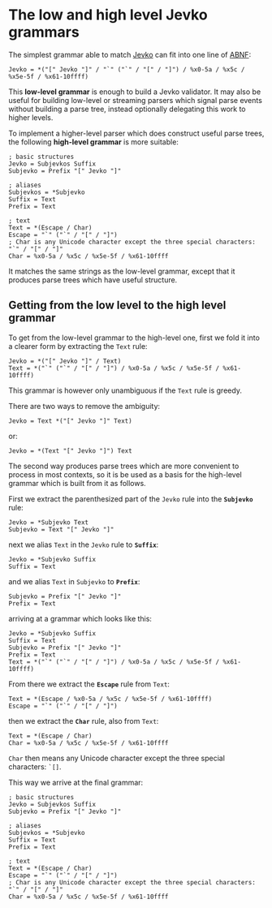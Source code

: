 # The low and high level Jevko grammars

The simplest grammar able to match [Jevko](https://jevko.org) can fit into one line of [ABNF](https://en.wikipedia.org/wiki/Augmented_Backus-Naur_form):

```abnf
Jevko = *("[" Jevko "]" / "`" ("`" / "[" / "]") / %x0-5a / %x5c / %x5e-5f / %x61-10ffff)
```

This **low-level grammar** is enough to build a Jevko validator. It may also be useful for building low-level or streaming parsers which signal parse events without building a parse tree, instead optionally delegating this work to higher levels.

To implement a higher-level parser which does construct useful parse trees, the following **high-level grammar** is more suitable:

```abnf
; basic structures
Jevko = Subjevkos Suffix
Subjevko = Prefix "[" Jevko "]"

; aliases
Subjevkos = *Subjevko
Suffix = Text
Prefix = Text

; text
Text = *(Escape / Char)
Escape = "`" ("`" / "[" / "]")
; Char is any Unicode character except the three special characters: "`" / "[" / "]"
Char = %x0-5a / %x5c / %x5e-5f / %x61-10ffff
```

It matches the same strings as the low-level grammar, except that it produces parse trees which have useful structure.

## Getting from the low level to the high level grammar

To get from the low-level grammar to the high-level one, first we fold it into a clearer form by extracting the `Text` rule:

```abnf
Jevko = *("[" Jevko "]" / Text)
Text = *("`" ("`" / "[" / "]") / %x0-5a / %x5c / %x5e-5f / %x61-10ffff)
```

This grammar is however only unambiguous if the `Text` rule is greedy.

There are two ways to remove the ambiguity:

```abnf
Jevko = Text *("[" Jevko "]" Text)
```

or:

```abnf
Jevko = *(Text "[" Jevko "]") Text
```

The second way produces parse trees which are more convenient to process in most contexts, so it is be used as a basis for the high-level grammar which is built from it as follows.

First we extract the parenthesized part of the `Jevko` rule into the **`Subjevko`** rule:

```abnf
Jevko = *Subjevko Text
Subjevko = Text "[" Jevko "]"
```

next we alias `Text` in the `Jevko` rule to **`Suffix`**:

```abnf
Jevko = *Subjevko Suffix
Suffix = Text
```

and we alias `Text` in `Subjevko` to **`Prefix`**:

```abnf
Subjevko = Prefix "[" Jevko "]"
Prefix = Text
```

arriving at a grammar which looks like this:

```abnf
Jevko = *Subjevko Suffix
Suffix = Text
Subjevko = Prefix "[" Jevko "]"
Prefix = Text
Text = *("`" ("`" / "[" / "]") / %x0-5a / %x5c / %x5e-5f / %x61-10ffff)
```

From there we extract the **`Escape`** rule from `Text`:

```abnf
Text = *(Escape / %x0-5a / %x5c / %x5e-5f / %x61-10ffff)
Escape = "`" ("`" / "[" / "]")
```

then we extract the **`Char`** rule, also from `Text`:

```abnf
Text = *(Escape / Char)
Char = %x0-5a / %x5c / %x5e-5f / %x61-10ffff
```

`Char` then means any Unicode character except the three special characters: `` `[] ``.

This way we arrive at the final grammar:

```abnf
; basic structures
Jevko = Subjevkos Suffix
Subjevko = Prefix "[" Jevko "]"

; aliases
Subjevkos = *Subjevko
Suffix = Text
Prefix = Text

; text
Text = *(Escape / Char)
Escape = "`" ("`" / "[" / "]")
; Char is any Unicode character except the three special characters: "`" / "[" / "]"
Char = %x0-5a / %x5c / %x5e-5f / %x61-10ffff
```